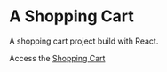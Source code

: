 <h1>A Shopping Cart</h1>

A shopping cart project build with React.

Access the <a href='https://main--odin-react-shoppingcart.netlify.app/'>Shopping Cart</a>
